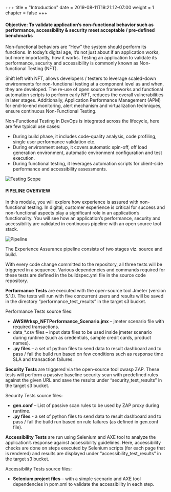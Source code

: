 +++
title = "Introduction"
date = 2019-08-11T19:21:12-07:00
weight = 1
chapter = false
+++


#### Objective: To validate application’s non-functional behavior such as performance, accessibility & security meet acceptable / pre-defined benchmarks


Non-functional behaviors are “How” the system should perform its functions. In today’s digital age, it’s not just about if an application works, but more importantly, how it works. Testing an application to validate its performance, security and accessibility is commonly known as Non-functional Testing (NFT). 

Shift left with NFT, allows developers / testers to leverage scaled-down environments for non-functional testing at a component level as and when, they are developed. The re-use of open source frameworks and functional automation scripts to perform early NFT, reduces the overall vulnerabilities in later stages. Additionally, Application Performance Management (APM) for end-to-end monitoring, alert mechanism and virtualization techniques, ensure continuous Non-Functional Testing.

Non-Functional Testing in DevOps is integrated across the lifecycle, here are few typical use cases:
- During build phase, it includes code-quality analysis, code profiling, single user performance validation etc.
- During environment setup, it covers automatic spin-off, off load generation environment, automatic environment configuration and test execution.
- During functional testing, it leverages automation scripts for client-side performance and accessibility assessments.



 

![Testing Scope](/images/module4/intro-1.png)



#### PIPELINE OVERVIEW

In this module, you will explore how experience is assured with non-functional testing. In digital, customer experience is critical for success and non-functional aspects play a significant role in an application’s functionality. You will see how an application’s performance, security and accessibility are validated in continuous pipeline with an open source tool stack.

![Pipeline](/images/module4/pipe-1.png)

The Experience Assurance pipeline consists of two stages viz. source and build.

With every code change committed to the repository, all three tests will be triggered in a sequence. Various dependencies and commands required for these tests are defined in the buildspec.yml file in the source code repository. 

**Performance Tests** are executed with the open-source tool Jmeter (version 5.1.1). The tests will run with five concurrent users and results will be saved in the directory “performance_test_results” in the target s3 bucket.

 Performance Tests source files:
- **AWSWrksp_NFTPerformance_Scenario.jmx** – jmeter scenario file with required transactions.
- 	data_*.csv files – input data files to be used inside jmeter scenario during runtime (such as credentials, sample credit cards, product names). 
- **.py files** – a set of python files to send data to result dashboard and to pass / fail the build run based on few conditions such as response time SLA and transaction failures.

 **Security Tests** are triggered via the open-source tool owasp ZAP. These tests will perform a passive baseline security scan with predefined rules against the given URL and save the results under “security_test_results” in the target s3 bucket.

Security Tests source files:
- **gen.conf** – List of passive scan rules to be used by ZAP proxy during runtime.
- **.py files** -  a set of python files to send data to result dashboard and to pass / fail the build run based on rule failures (as defined in gen.conf file).

**Accessibility Tests** are run using Selenium and AXE tool to analyze the application’s response against accessibility guidelines. Here, accessibility checks are done on steps executed by Selenium scripts (for each page that is rendered) and results are displayed under “accessibility_test_results” in the target s3 bucket.

Accessibility Tests source files:
- **Selenium project files**  – with a simple scenario and AXE tool dependencies in pom.xml to validate the accessibility in each step.


